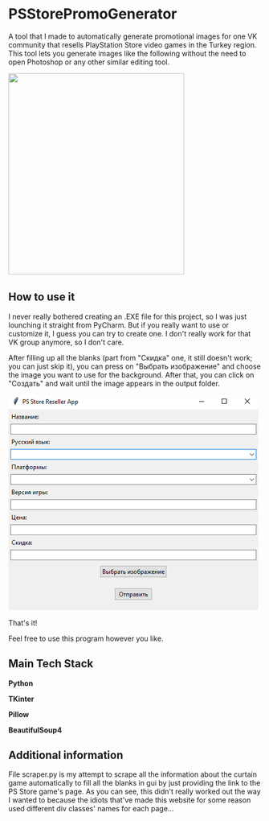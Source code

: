 # PSStorePromoGenerator

A tool that I made to automatically generate promotional images for one VK community that resells PlayStation Store video games in the Turkey region. 
This tool lets you generate images like the following without the need to open Photoshop or any other similar editing tool.

<img src="output.png" width=350 height=400>

## How to use it 
I never really bothered creating an .EXE file for this project, so I was just lounching it straight from PyCharm. But if you really want to use or customize it, I guess you can try to create one.
I don't really work for that VK group anymore, so I don't care.

After filling up all the blanks (part from "Скидка" one, it still doesn't work; you can just skip it), you can press on "Выбрать изображение" and choose the image you want to use for the background.
After that, you can click on "Создать" and wait until the image appears in the output folder.

![Image2](Screenshot_1.png)

That's it!

Feel free to use this program however you like.

## Main Tech Stack

**Python**

**TKinter**

**Pillow**

**BeautifulSoup4**

## Additional information

File scraper.py is my attempt to scrape all the information about the curtain game automatically to fill all the blanks in gui by just providing the link to the PS Store game's page. As you can see, this didn't really worked out the way I wanted to because the idiots that've made this website for some reason used different div classes' names for each page...
